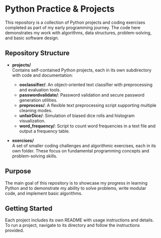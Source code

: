 # Python Practice & Projects

This repository is a collection of Python projects and coding exercises completed as part of my early programming journey. The code here demonstrates my work with algorithms, data structures, problem-solving, and basic software design.

## Repository Structure

- **projects/**  
  Contains self-contained Python projects, each in its own subdirectory with code and documentation:
  - **ooclassifier/**: An object-oriented text classifier with preprocessing and evaluation tools.
  - **passwordvalidate/**: Password validation and secure password generation utilities.
  - **preprocess/**: A flexible text preprocessing script supporting multiple cleaning modes.
  - **unfairDice/**: Simulation of biased dice rolls and histogram visualization.
  - **word_frequency/**: Script to count word frequencies in a text file and output a frequency table.

- **exercises/**  
  A set of smaller coding challenges and algorithmic exercises, each in its own folder. These focus on fundamental programming concepts and problem-solving skills.

## Purpose

The main goal of this repository is to showcase my progress in learning Python and to demonstrate my ability to solve problems, write modular code, and implement basic algorithms.

## Getting Started

Each project includes its own README with usage instructions and details. To run a project, navigate to its directory and follow the instructions provided.
